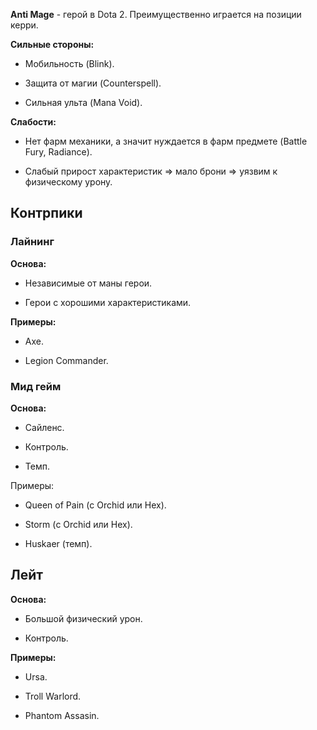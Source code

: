 **Anti Mage** - герой в Dota 2. Преимущественно играется на позиции керри.

**Сильные стороны:**

- Мобильность (Blink).

- Защита от магии (Counterspell).

- Сильная ульта (Mana Void).

**Слабости:**

- Нет фарм механики, а значит нуждается в фарм предмете (Battle Fury, Radiance).

- Слабый прирост характеристик => мало брони => уязвим к физическому урону.

## Контрпики

### Лайнинг

**Основа:**

- Независимые от маны герои.

- Герои с хорошими характеристиками.

**Примеры:**

- Axe.

- Legion Commander.

### Мид гейм

**Основа:**

- Сайленс.

- Контроль.

- Темп.

Примеры:

- Queen of Pain (с Orchid или Hex).

- Storm (с Orchid или Hex).

- Huskaer (темп).

## Лейт

**Основа:**

- Большой физический урон.

- Контроль.

**Примеры:**

- Ursa.

- Troll Warlord.

- Phantom Assasin.